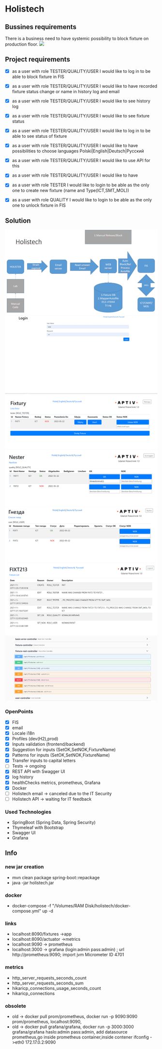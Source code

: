 # Holistech

## Bussines requirements
There is a business need to have systemic possibility to block fixture on production floor.
![](https://www.comwaretech.com/wp-content/uploads/2020/06/i5000.jpg)

## Project requirements
- [x] as a user with role TESTER/QUALITY/USER  I would like to log in to be able to block fixture in FIS
- [x] as a user with role TESTER/QUALITY/USER I would like to have recorded fixture status change or name  in history log and email
- [x] as a user with role TESTER/QUALITY/USER  I would like to see history log
- [x] as a user with role TESTER/QUALITY/USER  I would like to see fixture status
- [x] as a user with role TESTER/QUALITY/USER I would like to log in to be able to see status of fixture
- [x] as a user with role TESTER/QUALITY/USER I would like to have possibilities to choose languages Polski|English|Deutsch|Pyсский
- [x] as a user with role TESTER/QUALITY/USER I would like to use API for this
- [x] as a user with role TESTER/QUALITY/USER I would like to have 
- [x] as a user with role TESTER  I would like to login to be able as the only one to create new fixture (name and Type(ICT,SMT_MOL))
- [x] as a user with role QUALITY I would like to login to be able as the only one to unlock fixture in FIS


## Solution

![](src/main/resources/static/photos/Holistech.jpg)
![](src/main/resources/static/photos/screenshots/Holistech_Login.jpg)
![](src/main/resources/static/photos/screenshots/Holistech_TESTER.png)
![](src/main/resources/static/photos/screenshots/Holistech_QUALITY.jpg)
![](src/main/resources/static/photos/screenshots/Holistech_USER.jpg)
![](src/main/resources/static/photos/screenshots/Holistech_historyLog.png)
![](src/main/resources/static/photos/screenshots/Holistech_API.jpg)

### OpenPoints
- [x] FIS
- [x] email
- [x] Locale i18n
- [x] Profiles (dev(H2),prod)
- [x] Inputs validation (frontend/backend)
- [x] Suggestion for inputs (SetOK,SetNOK,FixtureName)
- [x] Patterns for inputs (SetOK,SetNOK,FixtureName) 
- [x] Transfer inputs  to capital letters 
- [ ] Tests -> ongoing
- [X] REST API with Swagger UI
- [x] log history
- [x] healthChecks metrics, prometheus, Grafana
- [x] Docker
- [ ] Holistech email -> canceled due to the IT Security  
- [ ] Holistech API -> waiting for IT feedback

### Used Technologies 
- SpringBoot (Spring Data, Spring Security)
- Thymeleaf with Bootstrap
- Swagger UI
- Grafana

## Info
### new jar creation
- mvn clean package spring-boot::repackage 
- java -jar holistech.jar
### docker
- docker-compose -f "/Volumes/RAM Disk/holistech/docker-compose.yml" up -d
### links
- localhost:8090/fixtures ->app
- localhost:8090/actuator ->metrics
- localhost:9090 -> prometheus
- localhost:3000 -> grafana (login:admin pass:admin) ; url http://prometheus:9090; import jvm Micrometer ID 4701
### metrics
- http_server_requests_seconds_count
- http_server_requests_seconds_sum
- hikaricp_connections_usage_seconds_count
- hikaricp_connections
### obsolete
- old -> docker pull prom/prometheus, docker run -p 9090:9090 prom/prometheus, localhost:9090,
- old -> docker pull grafana/grafana, docker run -p 3000:3000 grafana/grafana  haslo:admin pass:admin, add datasource prometheus,go inside prometheus container,inside contener ifconfig ->eth0 172.17.0.2:9090

